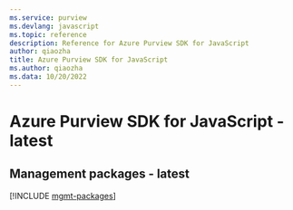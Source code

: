 ```yaml
---
ms.service: purview
ms.devlang: javascript
ms.topic: reference
description: Reference for Azure Purview SDK for JavaScript
author: qiaozha
title: Azure Purview SDK for JavaScript
ms.author: qiaozha
ms.data: 10/20/2022
---
```

# Azure Purview SDK for JavaScript - latest

## Management packages - latest
[!INCLUDE [mgmt-packages](purview-mgmt-index.md)]